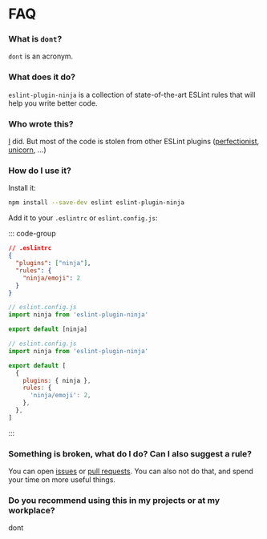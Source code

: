 # FAQ

### What is `dont`?

`dont` is an acronym.

### What does it do?

`eslint-plugin-ninja` is a collection of state-of-the-art ESLint rules that will
help you write better code.

### Who wrote this?

[I](https://github.com/lzear) did. But most of the code is stolen from other
ESLint plugins
([perfectionist](https://github.com/azat-io/eslint-plugin-perfectionist),
[unicorn](https://github.com/sindresorhus/eslint-plugin-unicorn), …)

### How do I use it?

Install it:

```sh
npm install --save-dev eslint eslint-plugin-ninja
```

Add it to your `.eslintrc` or `eslint.config.js`:

::: code-group

```json [.eslintrc]
// .eslintrc
{
  "plugins": ["ninja"],
  "rules": {
    "ninja/emoji": 2
  }
}
```

```js [Flat config: eslint.config.js - recommended rules]
// eslint.config.js
import ninja from 'eslint-plugin-ninja'

export default [ninja]
```

```js [Flat config: eslint.config.js - custom rules]
// eslint.config.js
import ninja from 'eslint-plugin-ninja'

export default [
  {
    plugins: { ninja },
    rules: {
      'ninja/emoji': 2,
    },
  },
]
```

:::

### Something is broken, what do I do? Can I also suggest a rule?

You can open [issues](https://github.com/lzear/eslint-plugin-ninja/issues) or
[pull requests](https://github.com/lzear/eslint-plugin-ninja/pulls). You can
also not do that, and spend your time on more useful things.

### Do you recommend using this in my projects or at my workplace?

dont

